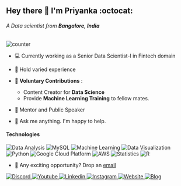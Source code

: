 ## Hey there 👋  I'm Priyanka :octocat:
###### A Data scientist from **Bangalore**, **India**   
![counter](https://enrlr512omkm3nb.m.pipedream.net)


* 💻  Currently working as a Senior Data Scientist-I in Fintech domain

* 🔵  Hold varied experience

* 🌱  **Voluntary Contributions** : 
  * Content Creator for **Data Science**
  * Provide **Machine Learning Training** to fellow mates.

* 👯  Mentor and Public Speaker

* 💬  Ask me anything. I'm happy to help.

#### Technologies
<p>
  <img alt="Data Analysis" src="https://img.shields.io/badge/Data Analysis-61DAFB?logoColor=white&style=for-the-badge" />
  <img alt="MySQL" src="https://img.shields.io/badge/MySQL-DD0031?logoColor=white&style=for-the-badge" />
  <img alt="Machine Learning" src="https://img.shields.io/badge/Machine Learning-F7DF1E?logoColor=white&style=for-the-badge" />
  <img alt="Data Visualization" src="https://img.shields.io/badge/Data Visualization-E34F26?logoColor=white&style=for-the-badge" />
  <img alt="Python" src="https://img.shields.io/badge/Python-1572B6?logo=Python&logoColor=white&style=for-the-badge" />
  <img alt="Google Cloud Platform" src="https://img.shields.io/badge/Google Cloud Platform-CC6699?logoColor=white&style=for-the-badge" />
  <img alt="AWS" src="https://img.shields.io/badge/AWS-663399?logo=AWS&logoColor=white&style=for-the-badge" />
  <img alt="Statistics" src="https://img.shields.io/badge/Statistics-E10098?logo=Statistics&logoColor=white&style=for-the-badge" />
  <img alt="R" src="https://img.shields.io/badge/R-239120?logo=R&logoColor=white&style=for-the-badge" />
</p>


* 💼 Any exciting opportunity? Drop an [email](priyanka@pylambda.com)

<a href="https://discord.gg/KwVFZ8aJ">
  <img
    alt="Discord"
    src="https://img.shields.io/badge/discord-00008B?logo=discord&logoColor=white&style=for-the-badge"
  />
</a>
<a href="https://www.youtube.com/channel/UC6N1kVbzgRKLhejW-ItUJRA">
  <img
    alt="Youtube"
    src="https://img.shields.io/badge/youtube-FF0000?logo=youtube&logoColor=white&style=for-the-badge"
  />
</a> 
</a>
<a href="https://www.linkedin.com/in/priyanka-banerjee-3005/">
  <img
    alt="Linkedin"
    src="https://img.shields.io/badge/linkedin-0077B5?logo=linkedin&logoColor=white&style=for-the-badge"
  />
</a>
<a href="https://www.instagram.com/pylambda/">
  <img
    alt="Instagram"
    src="https://img.shields.io/badge/Instagram-E4405F?logo=instagram&logoColor=white&style=for-the-badge"
  />
</a>
<a href="https://www.pylambda.com/">
  <img
    alt="Website"
    src="https://img.shields.io/badge/website-1572B6?logoColor=white&style=for-the-badge"
  />
</a>
<a href="https://priyankabanerjee.medium.com/">
  <img
    alt="Blog"
    src="https://img.shields.io/badge/Blog-808080?logo=medium&logoColor=white&style=for-the-badge"
  />
</a>
